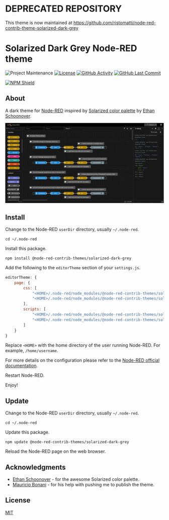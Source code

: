 # DEPRECATED REPOSITORY

This theme is now maintained at https://github.com/ristomatti/node-red-contrib-theme-solarized-dark-grey

# Solarized Dark Grey Node-RED theme

![Project Maintenance][maintenance-shield]
[![License][license-shield]](LICENSE)
[![GitHub Activity][commits-shield]][commits]
[![GitHub Last Commit][last-commit-shield]][commits]

[![NPM Shield][npm-shield]][npm-package]

## About

A dark theme for [Node-RED][node-red] inspired by [Solarized color palette][solarized] by [Ethan Schoonover][schoonover].

![screenshot](https://raw.githubusercontent.com/node-red-contrib-themes/solarized-dark-grey/master/images/screenshot.png)

## Install

Change to the Node-RED `userDir` directory, usually `~/.node-red`.

```shell
cd ~/.node-red
```

Install this package.

```shell
npm install @node-red-contrib-themes/solarized-dark-grey
```

Add the following to the `editorTheme` section of your `settings.js`.

```js
editorTheme: {
    page: {
        css: [
            "<HOME>/.node-red/node_modules/@node-red-contrib-themes/solarized-dark-grey/solarized-dark-grey.css",
            "<HOME>/.node-red/node_modules/@node-red-contrib-themes/solarized-dark-grey/solarized-dark-grey-nodes.css"
        ],
        scripts: [
            "<HOME>/.node-red/node_modules/@node-red-contrib-themes/solarized-dark-grey/theme-tomorrow.js",
            "<HOME>/.node-red/node_modules/@node-red-contrib-themes/solarized-dark-grey/solarized-dark-grey.js"
        ]
    }
}
```

Replace `<HOME>` with the home directory of the user running Node-RED. For
example, `/home/username`.

For more details on the configuration please refer to the
[Node-RED official documentation][node-red-doc].

Restart Node-RED.

Enjoy!

## Update

Change to the Node-RED `userDir` directory, usually `~/.node-red`.

```shell
cd ~/.node-red
```

Update this package.

```shell
npm update @node-red-contrib-themes/solarized-dark-grey
```

Reload the Node-RED page on the web browser.

## Acknowledgments

- [Ethan Schoonover][schoonover] - for the awesome Solarized color palette.
- [Mauricio Bonani][bonanitech] - for his help with pushing me to publish the theme.

## License

[MIT][license]

[commits-shield]: https://img.shields.io/github/commit-activity/y/node-red-contrib-themes/solarized-dark-grey
[commits]: https://github.com/node-red-contrib-themes/solarized-dark-grey/commits/master
[solarized]: https://ethanschoonover.com/solarized/
[schoonover]: https://ethanschoonover.com
[last-commit-shield]: https://img.shields.io/github/last-commit/node-red-contrib-themes/solarized-dark-grey.svg
[license]: https://github.com/node-red-contrib-themes/solarized-dark-grey/blob/master/LICENSE
[license-shield]: https://img.shields.io/github/license/node-red-contrib-themes/solarized-dark-grey.svg
[maintenance-shield]: https://img.shields.io/maintenance/yes/2020.svg
[node-red-doc]: https://nodered.org/docs/user-guide/runtime/configuration
[node-red]: https://nodered.org/
[npm-package]: https://nodei.co/npm/@node-red-contrib-themes/solarized-dark-grey
[npm-shield]: https://nodei.co/npm/@node-red-contrib-themes/solarized-dark-grey.png
[bonanitech]: https://github.com/bonanitech

